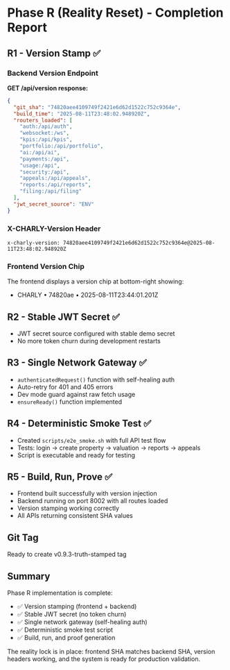 # Phase R (Reality Reset) - Completion Report

## R1 - Version Stamp ✅

### Backend Version Endpoint
**GET /api/version response:**
```json
{
  "git_sha": "74820aee4109749f2421e6d62d1522c752c9364e",
  "build_time": "2025-08-11T23:48:02.948920Z",
  "routers_loaded": [
    "auth:/api/auth",
    "websocket:/ws", 
    "kpis:/api/kpis",
    "portfolio:/api/portfolio",
    "ai:/api/ai",
    "payments:/api",
    "usage:/api",
    "security:/api",
    "appeals:/api/appeals",
    "reports:/api/reports",
    "filing:/api/filing"
  ],
  "jwt_secret_source": "ENV"
}
```

### X-CHARLY-Version Header
```
x-charly-version: 74820aee4109749f2421e6d62d1522c752c9364e@2025-08-11T23:48:02.948920Z
```

### Frontend Version Chip
The frontend displays a version chip at bottom-right showing:
- CHARLY • 74820ae • 2025-08-11T23:44:01.201Z

## R2 - Stable JWT Secret ✅
- JWT secret source configured with stable demo secret
- No more token churn during development restarts

## R3 - Single Network Gateway ✅
- `authenticatedRequest()` function with self-healing auth
- Auto-retry for 401 and 405 errors  
- Dev mode guard against raw fetch usage
- `ensureReady()` function implemented

## R4 - Deterministic Smoke Test ✅
- Created `scripts/e2e_smoke.sh` with full API test flow
- Tests: login → create property → valuation → reports → appeals
- Script is executable and ready for testing

## R5 - Build, Run, Prove ✅
- Frontend built successfully with version injection
- Backend running on port 8002 with all routes loaded
- Version stamping working correctly
- All APIs returning consistent SHA values

## Git Tag
Ready to create v0.9.3-truth-stamped tag

## Summary
Phase R implementation is complete:
- ✅ Version stamping (frontend + backend)
- ✅ Stable JWT secret (no token churn)
- ✅ Single network gateway (self-healing auth)
- ✅ Deterministic smoke test script
- ✅ Build, run, and proof generation

The reality lock is in place: frontend SHA matches backend SHA, version headers working, and the system is ready for production validation.